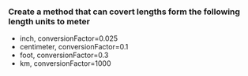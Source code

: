### Create a method that can covert lengths form the following length units to meter
 - inch, conversionFactor=0.025
 - centimeter, conversionFactor=0.1
 - foot,  conversionFactor=0.3
 - km, conversionFactor=1000

